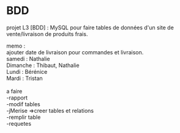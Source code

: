 # BDD
projet L3 [BDD] : MySQL pour faire tables de données d'un site de vente/livraison de produits frais.


memo :
<br>
ajouter date de livraison pour commandes et livraison.
<br>
 samedi : Nathalie <br>
 Dimanche : Thibaut, Nathalie <br>
 Lundi : Bérénice <br>
 Mardi : Tristan <br>
 <br>
 a faire <br>
 -rapport <br>
 -modif tables <br>
 -jMerise =>creer tables et relations <br>
 -remplir table <br>
 -requetes <br>
